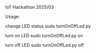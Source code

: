 IoT Hackathon 2025/03

Usage:

change LED status
sudo turnOnOffLed.py

turn on LED
sudo turnOnOffLed.py on

turn off LED
sudo turnOnOffLed.py off
